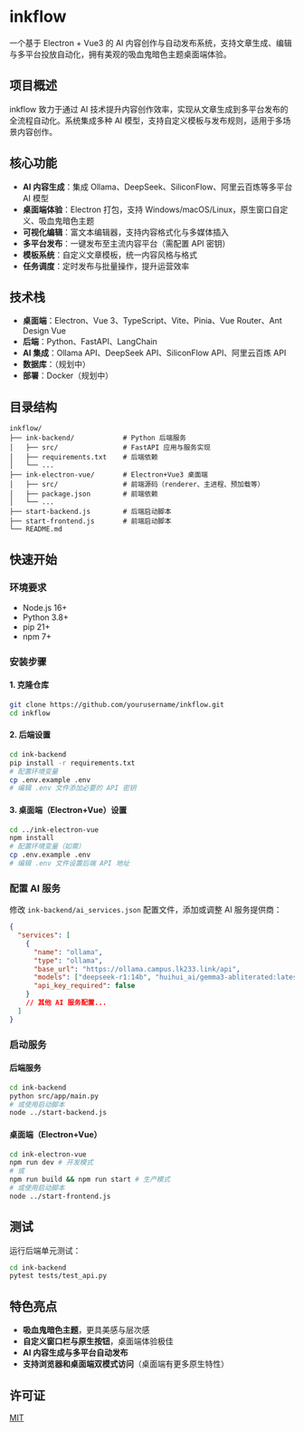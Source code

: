 # inkflow
一个基于 Electron + Vue3 的 AI 内容创作与自动发布系统，支持文章生成、编辑与多平台投放自动化，拥有美观的吸血鬼暗色主题桌面端体验。

## 项目概述
inkflow 致力于通过 AI 技术提升内容创作效率，实现从文章生成到多平台发布的全流程自动化。系统集成多种 AI 模型，支持自定义模板与发布规则，适用于多场景内容创作。

## 核心功能
- **AI 内容生成**：集成 Ollama、DeepSeek、SiliconFlow、阿里云百炼等多平台 AI 模型
- **桌面端体验**：Electron 打包，支持 Windows/macOS/Linux，原生窗口自定义、吸血鬼暗色主题
- **可视化编辑**：富文本编辑器，支持内容格式化与多媒体插入
- **多平台发布**：一键发布至主流内容平台（需配置 API 密钥）
- **模板系统**：自定义文章模板，统一内容风格与格式
- **任务调度**：定时发布与批量操作，提升运营效率

## 技术栈
- **桌面端**：Electron、Vue 3、TypeScript、Vite、Pinia、Vue Router、Ant Design Vue
- **后端**：Python、FastAPI、LangChain
- **AI 集成**：Ollama API、DeepSeek API、SiliconFlow API、阿里云百炼 API
- **数据库**：（规划中）
- **部署**：Docker（规划中）

## 目录结构
```
inkflow/
├── ink-backend/            # Python 后端服务
│   ├── src/                # FastAPI 应用与服务实现
│   ├── requirements.txt    # 后端依赖
│   └── ...
├── ink-electron-vue/       # Electron+Vue3 桌面端
│   ├── src/                # 前端源码（renderer、主进程、预加载等）
│   ├── package.json        # 前端依赖
│   └── ...
├── start-backend.js        # 后端启动脚本
├── start-frontend.js       # 前端启动脚本
└── README.md
```

## 快速开始
### 环境要求
- Node.js 16+
- Python 3.8+
- pip 21+
- npm 7+

### 安装步骤
#### 1. 克隆仓库
```bash
git clone https://github.com/yourusername/inkflow.git
cd inkflow
```

#### 2. 后端设置
```bash
cd ink-backend
pip install -r requirements.txt
# 配置环境变量
cp .env.example .env
# 编辑 .env 文件添加必要的 API 密钥
```

#### 3. 桌面端（Electron+Vue）设置
```bash
cd ../ink-electron-vue
npm install
# 配置环境变量（如需）
cp .env.example .env
# 编辑 .env 文件设置后端 API 地址
```

### 配置 AI 服务
修改 `ink-backend/ai_services.json` 配置文件，添加或调整 AI 服务提供商：
```json
{
  "services": [
    {
      "name": "ollama",
      "type": "ollama",
      "base_url": "https://ollama.campus.lk233.link/api",
      "models": ["deepseek-r1:14b", "huihui_ai/gemma3-abliterated:latest"],
      "api_key_required": false
    }
    // 其他 AI 服务配置...
  ]
}
```

### 启动服务
#### 后端服务
```bash
cd ink-backend
python src/app/main.py
# 或使用启动脚本
node ../start-backend.js
```

#### 桌面端（Electron+Vue）
```bash
cd ink-electron-vue
npm run dev # 开发模式
# 或
npm run build && npm run start # 生产模式
# 或使用启动脚本
node ../start-frontend.js
```

## 测试
运行后端单元测试：
```bash
cd ink-backend
pytest tests/test_api.py
```

## 特色亮点
- **吸血鬼暗色主题**，更具美感与层次感
- **自定义窗口栏与原生按钮**，桌面端体验极佳
- **AI 内容生成与多平台自动发布**
- **支持浏览器和桌面端双模式访问**（桌面端有更多原生特性）

## 许可证
[MIT](LICENSE)
